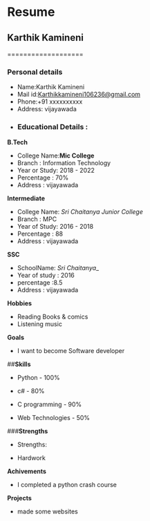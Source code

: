 # Resume


## Karthik Kamineni
===================

### Personal details

- Name:Karthik Kamineni
- Mail id:Karthikkamineni106236@gmail.com<br>
- Phone:+91 xxxxxxxxxx <br>
- Address: vijayawada <br>
- ### Educational Details :


**B.Tech**

- College Name:__Mic College__<br>
- Branch : Information Technology<br>
- Year or Study: 2018 - 2022
- Percentage : 70%<br>
- Address : vijayawada<br>
  
  
 **Intermediate**
 - College  Name: _Sri Chaitanya Junior College_<br>
 - Branch : MPC<br>
 - Year of Study: 2016 - 2018<br>
 - Percentage : 88<br>
 - Address : vijayawada<br>
 
 
 **SSC**
 - SchoolName: _Sri Chaitanya__<br>
 - Year of study : 2016<br>
 - percentage :8.5<br>
 - Address : vijayawada<br>


**Hobbies**

- Reading Books & comics
- Listening music


**Goals**
- I want to become Software developer


##**Skills**

- Python - 100%

- c# -  80%

- C programming - 90%

- Web Technologies - 50%


###**Strengths**
- Strengths:

- Hardwork



**Achivements**
- I completed a python crash course

**Projects**
- made some websites

